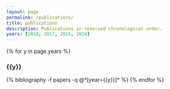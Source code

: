 ```yaml
---
layout: page
permalink: /publications/
title: publications
description: Publications in reversed chronological order.
years: [2019, 2017, 2015, 2014]
---
```


{% for y in page.years %}
  <h3 class="year">{{y}}</h3>
  {% bibliography -f papers -q @*[year={{y}}]* %}
{% endfor %}
